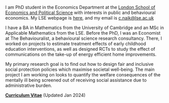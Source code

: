 I am PhD student in the Economics Department at the [London School of Economics and Political Science](https://www.lse.ac.uk/economics) with interests in public and behavioural economics. My LSE webpage is [here](https://www.lse.ac.uk/economics/people/research-students/canishk-naik), and my email is [c.naik@lse.ac.uk](mailto:c.naik@lse.ac.uk)

I have a BA in Mathematics from the University of Cambridge and an MSc in Applicable Mathematics from the LSE. Before the PhD, I was an Economist at The Behaviouralist, a behavioural science research consultancy. There, I worked on projects to estimate treatment effects of early childhood education interventions, as well as designed RCTs to study the effect of communications on the take-up of energy efficient home improvements.

My primary research goal is to find out how to design fair and inclusive social protection policies which maximise societal well-being. The main project I am working on looks to quantify the welfare consequences of the mentally ill being screened out of receiving social assistance due to administrative burden. 

__[Curriculum Vitae](/pdf/CVCN.pdf)__ (Updated Jan 2024)

<!-- __[Research Statement](/pdf/ Research Statement.pdf")__  -->
